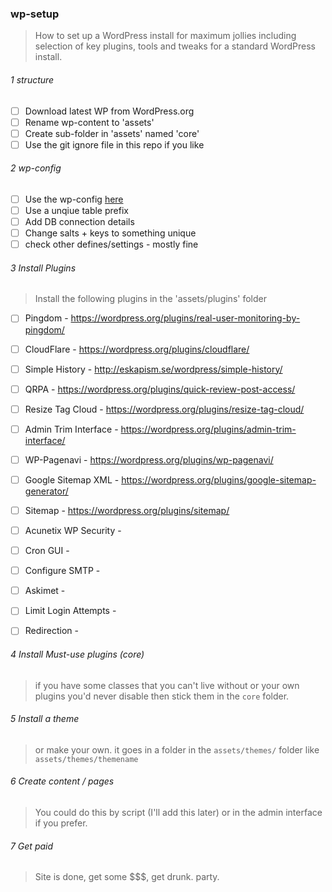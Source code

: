 ### wp-setup

> How to set up a WordPress install for maximum jollies
> including  selection of key plugins, tools and tweaks for a standard WordPress install.

###### 1 structure

- [ ] Download latest WP from WordPress.org
- [ ] Rename wp-content to 'assets'
- [ ] Create sub-folder in 'assets' named 'core'
- [ ] Use the git ignore file in this repo if you like

###### 2 wp-config

- [ ] Use the wp-config <a href="https://github.com/ChelseaStats/wp-config/">here</a>
- [ ] Use a unqiue table prefix
- [ ] Add DB connection details
- [ ] Change salts + keys to something unique
- [ ] check other defines/settings - mostly fine
    
###### 3 Install Plugins

> Install the following plugins in the 'assets/plugins' folder

- [ ] Pingdom               - https://wordpress.org/plugins/real-user-monitoring-by-pingdom/
- [ ] CloudFlare            - https://wordpress.org/plugins/cloudflare/
- [ ] Simple History        - http://eskapism.se/wordpress/simple-history/
- [ ] QRPA                  - https://wordpress.org/plugins/quick-review-post-access/
- [ ] Resize Tag Cloud      - https://wordpress.org/plugins/resize-tag-cloud/
- [ ] Admin Trim Interface  - https://wordpress.org/plugins/admin-trim-interface/
- [ ] WP-Pagenavi           - https://wordpress.org/plugins/wp-pagenavi/
- [ ] Google Sitemap XML    - https://wordpress.org/plugins/google-sitemap-generator/
- [ ] Sitemap               - https://wordpress.org/plugins/sitemap/
- [ ] Acunetix WP Security  - 
- [ ] Cron GUI              - 
- [ ] Configure SMTP        - 
- [ ] Askimet               - 
- [ ] Limit Login Attempts  - 
- [ ] Redirection           - 


###### 4 Install Must-use plugins (core)

> if you have some classes that you can't live without or your own plugins you'd never disable then stick them in the `core` folder.

    
###### 5 Install a theme

> or make your own. it goes in a folder in the `assets/themes/` folder like `assets/themes/themename`

###### 6 Create content / pages

> You could do this by script (I'll add this later) or in the admin interface if you prefer.

###### 7 Get paid

> Site is done, get some $$$, get drunk. party.
